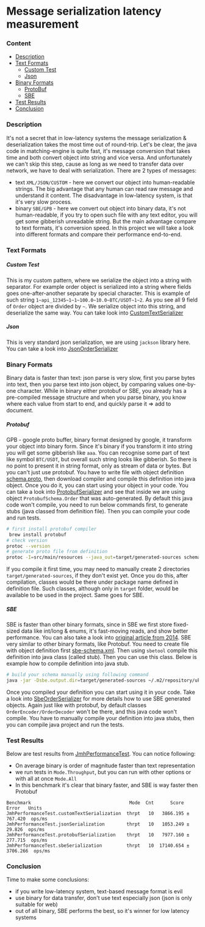 # Message serialization latency measurement

### Content
* [Description](#description)
* [Text Formats](#text-formats)
    * [Custom Test](#custom-test)
    * [Json](#json)
* [Binary Formats](#binary-formats)
    * [ProtoBuf](#protobuf)
    * [SBE](#sbe)
* [Test Results](#test-results)
* [Conclusion](#conclusion)

### Description
It's not a secret that in low-latency systems the message serialization & deserialization takes the most time out of round-trip. Let's be clear, the java code in matching-engine is quite fast, it's message conversion that takes time and both convert object into string and vice versa. And unfortunately we can't skip this step, cause as long as we need to transfer data over network, we have to deal with serialization.
There are 2 types of messages:
* text `XML/JSON/CUSTOM` - here we convert our object into human-readable strings. The big advantage that any human can read raw message and understand it content. The disadvantage in low-latency system, is that it's very slow process.
* binary `SBE/GPB` - here we convert out object into binary data, it's not human-readable, if you try to open such file with any text editor, you will get some gibberish unreadable string. But the main advantage compare to text formats, it's conversion speed. In this project we will take a look into different formats and compare their performance end-to-end.

### Text Formats
##### Custom Test
This is my custom pattern, where we serialize the object into a string with separator. For example order object is serialized into a string where fields goes one-after-another separate by special character. This is example of such string `1~api_12345~1~1~100.0~10.0~BTC/USDT~1~2`. As you see all 9 field of `Order` object are divided by `~`. We serialize object into this string, and deserialize the same way. You can take look into [CustomTextSerializer](/src/main/java/com/exchange/serialization/serializer/CustomTextSerializer.java)

##### Json
This is very standard json serialization, we are using `jackson` library here. You can take a look into [JsonOrderSerializer](/src/main/java/com/exchange/serialization/serializer/JsonOrderSerializer.java)

### Binary Formats
Binary data is faster than text: json parse is very slow, first you parse bytes into text, then you parse text into json object, by comparing values one-by-one character. While in binary either protobuf or SBE, you already has a pre-compiled message structure and when you parse binary, you know where each value from start to end, and quickly parse it => add to document.

##### Protobuf
GPB - google proto buffer, binary format designed by google, it transform your object into binary form. Since it's binary if you transform it into string you will get some gibberish like `aaa`. You can recognise some part of text like symbol `BTC/USDT`, but overall such string looks like gibberish. So there is no point to present it in string format, only as stream of data or bytes. But you can't just use protobuf. You have to write file with object definition [schema.proto](/src/main/resources/schema.proto), then download compiler and compile this definition into java object. Once you do it, you can start using your object in your code. You can take a look into [ProtobufSerializer](/src/main/java/com/exchange/serialization/serializer/ProtobufSerializer.java) and see that inside we are using object `ProtobufSchema.Order` that was auto-generated. By default this java code won't compile, you need to run below commands first, to generate stubs (java classed from definition file). Then you can compile your code and run tests.
```bash
# first install protobuf compiler
 brew install protobuf
# check version
protoc --version
# generate proto file from definition
protoc -I=src/main/resources --java_out=target/generated-sources schema.proto
```
If you compile it first time, you may need to manually create 2 directories `target/generated-sources`, if they don't exist yet. Once you do this, after compilation, classes would be there under package name defined in definition file. Such classes, although only in `target` folder, would be available to be used in the project. Same goes for SBE.

##### SBE
SBE is faster than other binary formats, since in SBE we first store fixed-sized data like int/long & enums, it's fast-moving reads, and show better performance. You can also take a look into [original article from 2014](https://mechanical-sympathy.blogspot.com/2014/05/simple-binary-encoding.html). SBE very similar to other binary formats, like Protobuf. You need to create file with object definition first [sbe-schema.xml](/src/main/resources/sbe-schema.xml). Then using `sbetool` compile this definition into java class (called stub). Then you can use this class. Below is example how to compile definition into java stub.
```bash
# build your schema manually using following command
java -jar -Dsbe.output.dir=target/generated-sources ~/.m2/repository/uk/co/real-logic/sbe-all/1.30.0/sbe-all-1.30.0.jar src/main/resources/sbe-schema.xml 
```
Once you compiled your definition you can start using it in your code. Take a look into [SbeOrderSerializer](/src/main/java/com/exchange/serialization/serializer/SbeOrderSerializer.java) for more details how to use SBE generated objects. Again just like with protobuf, by default classes `OrderEncoder/OrderDecoder` won't be there, and this java code won't compile. You have to manually compile your definition into java stubs, then you can compile java project and run the tests.

### Test Results
Below are test results from [JmhPerformanceTest](/src/test/java/com/exchange/serialization/performance/JmhPerformanceTest.java). You can notice following:
* On average binary is order of magnitude faster than text representation
* we run tests in `Mode.Throughput`, but you can run with other options or with all at once `Mode.All`
* In this benchmark it's clear that binary faster, and SBE is way faster then Protobuf
```
Benchmark                                    Mode  Cnt      Score      Error   Units
JmhPerformanceTest.customTextSerialization  thrpt   10   3866.195 ±  767.420  ops/ms
JmhPerformanceTest.jsonSerialization        thrpt   10   1053.249 ±   29.826  ops/ms
JmhPerformanceTest.protobufSerialization    thrpt   10   7977.160 ±  277.715  ops/ms
JmhPerformanceTest.sbeSerialization         thrpt   10  17140.654 ± 3706.266  ops/ms
```

### Conclusion
Time to make some conclusions:
* if you write low-latency system, text-based message format is evil
* use binary for data transfer, don't use text especially json (json is only suitable for web)
* out of all binary, SBE performs the best, so it's winner for low latency systems